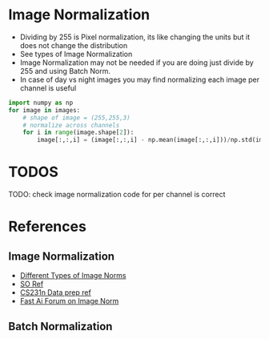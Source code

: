 # Image Normalization
- Dividing by 255 is Pixel normalization, its like changing the units but it does not change the distribution
- See types of Image Normalization
- Image Normalization may not be needed if you are doing just divide by 255 and using Batch Norm. 
- In case of day vs night images you may find normalizing each image per channel is useful
```python
import numpy as np
for image in images:
    # shape of image = (255,255,3)
    # normalize across channels
    for i in range(image.shape[2]):
        image[:,:,i] = (image[:,:,i] - np.mean(image[:,:,i]))/np.std(image[:,:,i])

``` 

# TODOS
TODO: check image normalization code for per channel is correct

# References
## Image Normalization
- [Different Types of Image Norms](https://stats.stackexchange.com/questions/211436/why-normalize-images-by-subtracting-datasets-image-mean-instead-of-the-current)
- [SO Ref](https://stackoverflow.com/questions/33610825/normalization-in-image-processing)
- [CS231n Data prep ref](http://cs231n.github.io/neural-networks-2/#datapre)
- [Fast Ai Forum on Image Norm](https://forums.fast.ai/t/images-normalization/4058/10)
## Batch Normalization